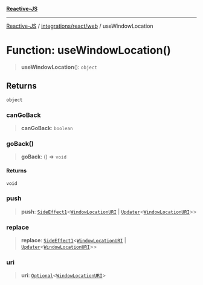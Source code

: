 [**Reactive-JS**](../../../../README.md)

***

[Reactive-JS](../../../../README.md) / [integrations/react/web](../README.md) / useWindowLocation

# Function: useWindowLocation()

> **useWindowLocation**(): `object`

## Returns

`object`

### canGoBack

> **canGoBack**: `boolean`

### goBack()

> **goBack**: () => `void`

#### Returns

`void`

### push

> **push**: [`SideEffect1`](../../../../functions/type-aliases/SideEffect1.md)\<[`WindowLocationURI`](../../../web/interfaces/WindowLocationURI.md) \| [`Updater`](../../../../functions/type-aliases/Updater.md)\<[`WindowLocationURI`](../../../web/interfaces/WindowLocationURI.md)\>\>

### replace

> **replace**: [`SideEffect1`](../../../../functions/type-aliases/SideEffect1.md)\<[`WindowLocationURI`](../../../web/interfaces/WindowLocationURI.md) \| [`Updater`](../../../../functions/type-aliases/Updater.md)\<[`WindowLocationURI`](../../../web/interfaces/WindowLocationURI.md)\>\>

### uri

> **uri**: [`Optional`](../../../../functions/type-aliases/Optional.md)\<[`WindowLocationURI`](../../../web/interfaces/WindowLocationURI.md)\>
